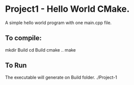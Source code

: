# Project1 - Hello World CMake. 

A simple hello world program with one main.cpp file. 

## To compile:

mkdir Build
cd Build
cmake ..
make

## To Run
The executable will generate on Build folder. 
./Project-1
